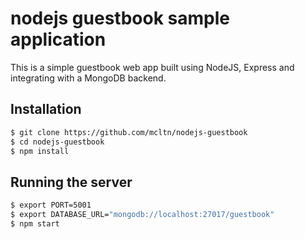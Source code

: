 # nodejs guestbook sample application

This is a simple guestbook web app built using NodeJS, Express and integrating with a MongoDB backend.

## Installation
```bash
$ git clone https://github.com/mcltn/nodejs-guestbook
$ cd nodejs-guestbook
$ npm install
```

## Running the server
```bash
$ export PORT=5001
$ export DATABASE_URL="mongodb://localhost:27017/guestbook"
$ npm start
```
